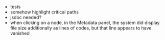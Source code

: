  
* tests
* somehow highlight critical paths
* jsdoc needed?
* when clicking on a node, in the Metadata panel, the system did display file size additionally as lines of codes, but that line appears to have vanished
